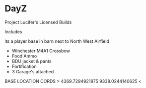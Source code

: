 # DayZ
Project Lucifer's Licensed Builds

Includes

its a player base in barn next to North West Airfield
- Winchester M4A1 Crossbow
- Food Ammo 
- BDU jacket & pants 
- Fortification
- 3 Garage's attached


BASE LOCATION CORDS > 4369.7294921875 9338.0244140625 <
